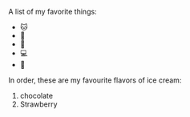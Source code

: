  A list of my favorite things:
 - 🐱
 - 🐶
 - 👶
 - 💻
 - 🏈

In order, these are my favourite flavors of ice cream:
1. chocolate
2. Strawberry
 
